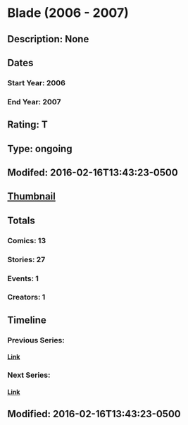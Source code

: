 # Blade (2006 - 2007)
## Description: None
## Dates
### Start Year: 2006
### End Year: 2007
## Rating: T
## Type: ongoing
## Modifed: 2016-02-16T13:43:23-0500
## [Thumbnail](http://i.annihil.us/u/prod/marvel/i/mg/6/90/56c35c36de382.jpg)
## Totals
### Comics: 13
### Stories: 27
### Events: 1
### Creators: 1
## Timeline
### Previous Series: 
#### [Link]()
### Next Series: 
#### [Link]()
## Modified: 2016-02-16T13:43:23-0500
